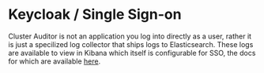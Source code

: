 # Keycloak / Single Sign-on

Cluster Auditor is not an application you log into directly as a user, rather it is just a specilized log collector that ships logs to Elasticsearch. These logs are available to view in Kibana which itself is configurable for SSO, the docs for which are available [here](https://repo1.dso.mil/platform-one/big-bang/apps/core/elasticsearch-kibana/-/blob/main/docs/keycloak.md).
